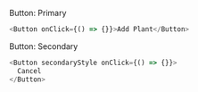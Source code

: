 Button: Primary

```js
<Button onClick={() => {}}>Add Plant</Button>
```

Button: Secondary

```js
<Button secondaryStyle onClick={() => {}}>
  Cancel
</Button>
```

